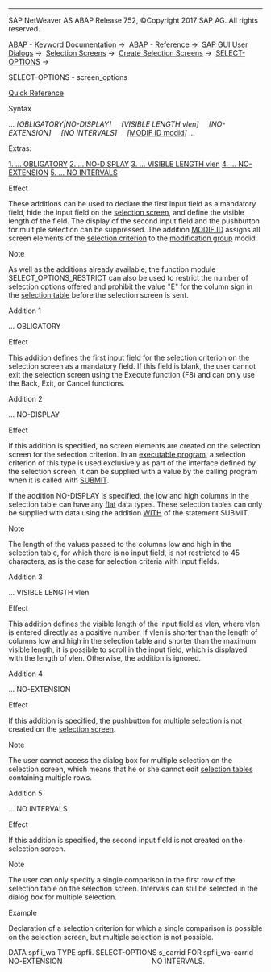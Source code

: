   

* * *

SAP NetWeaver AS ABAP Release 752, ©Copyright 2017 SAP AG. All rights reserved.

[ABAP - Keyword Documentation](javascript:call_link\('abenabap.htm'\)) →  [ABAP - Reference](javascript:call_link\('abenabap_reference.htm'\)) →  [SAP GUI User Dialogs](javascript:call_link\('abenabap_screens.htm'\)) →  [Selection Screens](javascript:call_link\('abenselection_screen.htm'\)) →  [Create Selection Screens](javascript:call_link\('abenselection_screen_create.htm'\)) →  [SELECT-OPTIONS](javascript:call_link\('abapselect-options.htm'\)) → 

SELECT-OPTIONS - screen\_options

[Quick Reference](javascript:call_link\('abapselect-options_shortref.htm'\))

Syntax

... *\[*OBLIGATORY*|*NO-DISPLAY*\]*
    *\[*VISIBLE LENGTH vlen*\]*
    *\[*NO-EXTENSION*\]*
    *\[*NO INTERVALS*\]*
    *\[*[MODIF ID modid](javascript:call_link\('abapselection-screen_modif_id.htm'\))*\]* ...

Extras:

[1\. ... OBLIGATORY](#!ABAP_ADDITION_1@1@)
[2\. ... NO-DISPLAY](#!ABAP_ADDITION_2@2@)
[3\. ... VISIBLE LENGTH vlen](#!ABAP_ADDITION_3@3@)
[4\. ... NO-EXTENSION](#!ABAP_ADDITION_4@4@)
[5\. ... NO INTERVALS](#!ABAP_ADDITION_5@5@)

Effect

These additions can be used to declare the first input field as a mandatory field, hide the input field on the [selection screen](javascript:call_link\('abenselection_screen_glosry.htm'\) "Glossary Entry"), and define the visible length of the field. The display of the second input field and the pushbutton for multiple selection can be suppressed. The addition [MODIF ID](javascript:call_link\('abapselection-screen_modif_id.htm'\)) assigns all screen elements of the [selection criterion](javascript:call_link\('abenselection_criterion_glosry.htm'\) "Glossary Entry") to the [modification group](javascript:call_link\('abenmodification_group_glosry.htm'\) "Glossary Entry") modid.

Note

As well as the additions already available, the function module SELECT\_OPTIONS\_RESTRICT can also be used to restrict the number of selection options offered and prohibit the value "E" for the column sign in the [selection table](javascript:call_link\('abenselection_table_glosry.htm'\) "Glossary Entry") before the selection screen is sent.

Addition 1

... OBLIGATORY

Effect

This addition defines the first input field for the selection criterion on the selection screen as a mandatory field. If this field is blank, the user cannot exit the selection screen using the Execute function (F8) and can only use the Back, Exit, or Cancel functions.

Addition 2

... NO-DISPLAY

Effect

If this addition is specified, no screen elements are created on the selection screen for the selection criterion. In an [executable program](javascript:call_link\('abenexecutable_program_glosry.htm'\) "Glossary Entry"), a selection criterion of this type is used exclusively as part of the interface defined by the selection screen. It can be supplied with a value by the calling program when it is called with [SUBMIT](javascript:call_link\('abapsubmit.htm'\)).

If the addition NO-DISPLAY is specified, the low and high columns in the selection table can have any [flat](javascript:call_link\('abenflat_glosry.htm'\) "Glossary Entry") data types. These selection tables can only be supplied with data using the addition [WITH](javascript:call_link\('abapsubmit_selscreen_parameters.htm'\)) of the statement SUBMIT.

Note

The length of the values passed to the columns low and high in the selection table, for which there is no input field, is not restricted to 45 characters, as is the case for selection criteria with input fields.

Addition 3

... VISIBLE LENGTH vlen

Effect

This addition defines the visible length of the input field as vlen, where vlen is entered directly as a positive number. If vlen is shorter than the length of columns low and high in the selection table and shorter than the maximum visible length, it is possible to scroll in the input field, which is displayed with the length of vlen. Otherwise, the addition is ignored.

Addition 4

... NO-EXTENSION

Effect

If this addition is specified, the pushbutton for multiple selection is not created on the [selection screen](javascript:call_link\('abenselection_screen_glosry.htm'\) "Glossary Entry").

Note

The user cannot access the dialog box for multiple selection on the selection screen, which means that he or she cannot edit [selection tables](javascript:call_link\('abenselection_table_glosry.htm'\) "Glossary Entry") containing multiple rows.

Addition 5

... NO INTERVALS

Effect

If this addition is specified, the second input field is not created on the selection screen.

Note

The user can only specify a single comparison in the first row of the selection table on the selection screen. Intervals can still be selected in the dialog box for multiple selection.

Example

Declaration of a selection criterion for which a single comparison is possible on the selection screen, but multiple selection is not possible.

DATA spfli\_wa TYPE spfli.
SELECT-OPTIONS s\_carrid FOR spfli\_wa-carrid NO-EXTENSION
                                            NO INTERVALS.